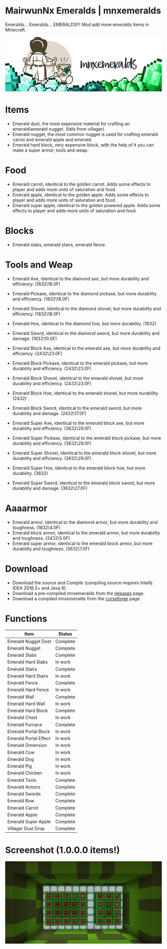 # MairwunNx Emeralds | mnxemeralds
Emeralds... Emeralds... EMERALDS!!! Mod add more emeralds items in Minecraft.

![Alt text](images/modlogo.png "logo.")

# Items

 * Emerald dust, the most expensive material for crafting an emerald\emerald nugget. (falls from villager).
 * Emerald nugget, the most common nugget is used for crafting emerald carrot and emerald apple and emerald.
 * Emerald hard block, very expensive block, with the help of it you can make a super armor, tools and weap.

# Food

 * Emerald carrot, identical to the golden carrot. Adds some effects to player and adds more units of saturation and food.
 * Emerald apple, identical to the golden apple. Adds some effects to player and adds more units of saturation and food.
 * Emerald super apple, identical to the golden powered apple. Adds some effects to player and adds more units of saturation and food.

# Blocks

 * Emerald slabs, emerald stairs, emerald fence.

# Tools and Weap

 * Emerald Axe, identical to the diamond axe, but more durability and efficiency. (1832\18.0F)
 * Emerald Pickaxe, identical to the diamond pickaxe, but more durability and efficiency. (1832\18.0F)
 * Emerald Shovel, identical to the diamond shovel, but more durability and efficiency. (1832\18.0F)
 * Emerald Hoe, identical to the diamond hoe, but more durability. (1832)
 * Emerald Sword, identical to the diamond sword, but more durability and damage. (1832\10.0F)

 * Emerald Block Axe, identical to the emerald axe, but more durability and efficiency. (2432\23.0F)
 * Emerald Block Pickaxe, identical to the emerald pickaxe, but more durability and efficiency. (2432\23.0F)
 * Emerald Block Shovel, identical to the emerald shovel, but more durability and efficiency. (2432\23.0F)
 * Emerald Block Hoe, identical to the emerald shovel, but more durability. (2432)
 * Emerald Block Sword, identical to the emerald sword, but more durability and damage. (2432\17.0F)

 * Emerald Super Axe, identical to the emerald block axe, but more durability and efficiency. (3632\29.0F)
 * Emerald Super Pickaxe, identical to the emerald block pickaxe, but more durability and efficiency. (3632\29.0F)
 * Emerald Super Shovel, identical to the emerald block shovel, but more durability and efficiency. (3632\29.0F)
 * Emerald Super Hoe, identical to the emerald block hoe, but more durability. (3632)
 * Emerald Super Sword, identical to the emerald block sword, but more durability and damage. (3632\27.0F)

# Aaaarmor

 * Emerald armor, identical to the diamond armor, but more durability and toughness. (1832\4.0F)
 * Emerald block armor, identical to the emerald armor, but more durability and toughness. (2432\5.0F)
 * Emerald super armor, identical to the emerald block armor, but more durability and toughness. (3632\7.0F)

# Download

 * Download the source and Сompile (compiling source requires Intellij IDEA 2018.2+ and Java 8).
 * Download a pre-compiled mnxemeralds from the [releases](https://github.com/MairwunNx/mnxemeralds-1.12.2/releases) page.
 * Download a compiled mnxemeralds from the [curseforge](https://minecraft.curseforge.com/projects/mnxemeralds) page.

# Functions

| Item | Status |
| --- | --- |
| Emerald Nugget Dust | Complete |
| Emerald Nugget | Complete |
| Emerald Slabs | Complete |
| Emerald Hard Slabs | In work |
| Emerald Stairs | Complete |
| Emerald Hard Stairs | In work |
| Emerald Fence | Complete |
| Emerald Hard Fence | In work |
| Emerald Wall | Complete |
| Emerald Hard Wall | In work |
| Emerald Hard Block | Complete |
| Emerald Chest | In work |
| Emerald Furnace | Complete |
| Emerald Portal Block | In work |
| Emerald Portal Effect | In work |
| Emerald Dimension | In work |
| Emerald Cow | In work |
| Emerald Dog | In work |
| Emerald Pig | In work |
| Emerald Chicken | In work |
| Emerald Tools | Complete |
| Emerald Armors | Complete |
| Emerald Swords | Complete |
| Emerald Bow | Complete |
| Emerald Carrot | Complete |
| Emerald Apple | Complete |
| Emerald Super Apple | Complete |
| Villager Dust Drop | Complete |

# Screenshot (1.0.0.0 items!)

![Alt text](images/moditems.png "Items. By https://vk.com/memd6")
